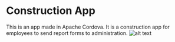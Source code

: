 # Construction App
This is an app made in Apache Cordova. It is a construction app for employees to send report forms to administration.
![alt text](https://github.com/humbleguidant/ConstructionApp/blob/zublinAppPhotos/login.PNG?raw=true)
